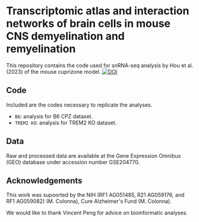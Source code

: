 # Transcriptomic atlas and interaction networks of brain cells in mouse CNS demyelination and remyelination


This repository contains the code used for snRNA-seq analysis by Hou et al. (2023) of the mouse cuprizone model.
[![DOI](https://zenodo.org/badge/602279096.svg)](https://zenodo.org/badge/latestdoi/602279096)

## Code
Included are the codes necessary to replicate the analyses.

 - `B6`: analysis for B6 CPZ dataset.
 - `TREM2 KO`: analysis for TREM2 KO dataset.
 
## Data
Raw and processed data are available at the Gene Expression Omnibus (GEO) database under accession number GSE204770. 



## Acknowledgements
This work was supoorted by the NIH (RF1 AG051485, R21 AG059176, and RF1 AG059082) (M. Colonna), Cure Alzheimer's Fund (M. Colonna).

We would like to thank Vincent Peng for advice on bioinformatic analyses.
